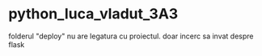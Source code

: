 # python_luca_vladut_3A3

folderul "deploy" nu are legatura cu proiectul. doar incerc sa invat despre flask
  
